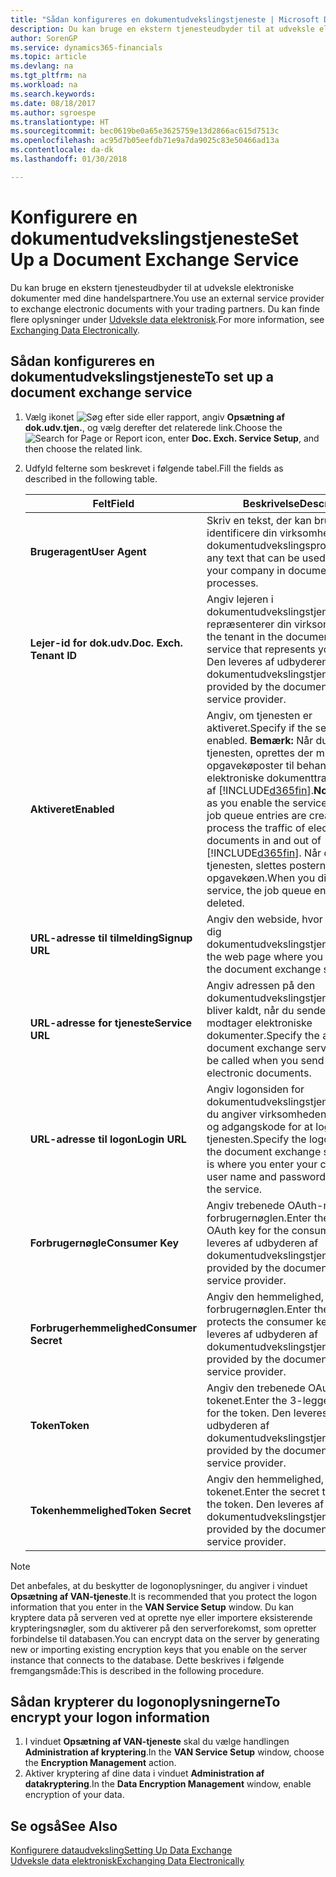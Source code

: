 ```yaml
---
title: "Sådan konfigureres en dokumentudvekslingstjeneste | Microsoft Docs"
description: Du kan bruge en ekstern tjenesteudbyder til at udveksle elektroniske dokumenter med dine handelspartnere.
author: SorenGP
ms.service: dynamics365-financials
ms.topic: article
ms.devlang: na
ms.tgt_pltfrm: na
ms.workload: na
ms.search.keywords: 
ms.date: 08/18/2017
ms.author: sgroespe
ms.translationtype: HT
ms.sourcegitcommit: bec0619be0a65e3625759e13d2866ac615d7513c
ms.openlocfilehash: ac95d7b05eefdb71e9a7da9025c83e50466ad13a
ms.contentlocale: da-dk
ms.lasthandoff: 01/30/2018

---
```

# <a name="set-up-a-document-exchange-service"></a><span data-ttu-id="58448-103">Konfigurere en dokumentudvekslingstjeneste</span><span class="sxs-lookup"><span data-stu-id="58448-103">Set Up a Document Exchange Service</span></span>
<span data-ttu-id="58448-104">Du kan bruge en ekstern tjenesteudbyder til at udveksle elektroniske dokumenter med dine handelspartnere.</span><span class="sxs-lookup"><span data-stu-id="58448-104">You use an external service provider to exchange electronic documents with your trading partners.</span></span> <span data-ttu-id="58448-105">Du kan finde flere oplysninger under [Udveksle data elektronisk](across-data-exchange.md).</span><span class="sxs-lookup"><span data-stu-id="58448-105">For more information, see [Exchanging Data Electronically](across-data-exchange.md).</span></span>  

## <a name="to-set-up-a-document-exchange-service"></a><span data-ttu-id="58448-106">Sådan konfigureres en dokumentudvekslingstjeneste</span><span class="sxs-lookup"><span data-stu-id="58448-106">To set up a document exchange service</span></span>  
1. <span data-ttu-id="58448-107">Vælg ikonet ![Søg efter side eller rapport](media/ui-search/search_small.png "Ikonet Søg efter side eller rapport"), angiv **Opsætning af dok.udv.tjen.**, og vælg derefter det relaterede link.</span><span class="sxs-lookup"><span data-stu-id="58448-107">Choose the ![Search for Page or Report](media/ui-search/search_small.png "Search for Page or Report icon") icon, enter **Doc. Exch. Service Setup**, and then choose the related link.</span></span>  
2. <span data-ttu-id="58448-108">Udfyld felterne som beskrevet i følgende tabel.</span><span class="sxs-lookup"><span data-stu-id="58448-108">Fill the fields as described in the following table.</span></span>  

    |<span data-ttu-id="58448-109">Felt</span><span class="sxs-lookup"><span data-stu-id="58448-109">Field</span></span>|<span data-ttu-id="58448-110">Beskrivelse</span><span class="sxs-lookup"><span data-stu-id="58448-110">Description</span></span>|  
    |---------------------------------|---------------------------------------|  
    |<span data-ttu-id="58448-111">**Brugeragent**</span><span class="sxs-lookup"><span data-stu-id="58448-111">**User Agent**</span></span>|<span data-ttu-id="58448-112">Skriv en tekst, der kan bruges til at identificere din virksomhed i dokumentudvekslingsprocesser.</span><span class="sxs-lookup"><span data-stu-id="58448-112">Enter any text that can be used to identify your company in document exchange processes.</span></span>|  
    |<span data-ttu-id="58448-113">**Lejer-id for dok.udv.**</span><span class="sxs-lookup"><span data-stu-id="58448-113">**Doc. Exch. Tenant ID**</span></span>|<span data-ttu-id="58448-114">Angiv lejeren i dokumentudvekslingstjenesten, der repræsenterer din virksomhed.</span><span class="sxs-lookup"><span data-stu-id="58448-114">Enter the tenant in the document exchange service that represents your company.</span></span> <span data-ttu-id="58448-115">Den leveres af udbyderen af dokumentudvekslingstjenesten.</span><span class="sxs-lookup"><span data-stu-id="58448-115">This is provided by the document exchange service provider.</span></span>|  
    |<span data-ttu-id="58448-116">**Aktiveret**</span><span class="sxs-lookup"><span data-stu-id="58448-116">**Enabled**</span></span>|<span data-ttu-id="58448-117">Angiv, om tjenesten er aktiveret.</span><span class="sxs-lookup"><span data-stu-id="58448-117">Specify if the service is enabled.</span></span> <span data-ttu-id="58448-118">**Bemærk:** Når du har aktiveret tjenesten, oprettes der mindst to opgavekøposter til behandling af den elektroniske dokumenttrafik ind og ud af [!INCLUDE[d365fin](includes/d365fin_md.md)].</span><span class="sxs-lookup"><span data-stu-id="58448-118">**Note:**  As soon as you enable the service, at least two job queue entries are created to process the traffic of electronic documents in and out of [!INCLUDE[d365fin](includes/d365fin_md.md)].</span></span> <span data-ttu-id="58448-119">Når du deaktiverer tjenesten, slettes posterne i opgavekøen.</span><span class="sxs-lookup"><span data-stu-id="58448-119">When you disable the service, the job queue entries are deleted.</span></span>|  
    |<span data-ttu-id="58448-120">**URL-adresse til tilmelding**</span><span class="sxs-lookup"><span data-stu-id="58448-120">**Signup URL**</span></span>|<span data-ttu-id="58448-121">Angiv den webside, hvor du tilmelder dig dokumentudvekslingstjenesten.</span><span class="sxs-lookup"><span data-stu-id="58448-121">Specify the web page where you sign up for the document exchange service.</span></span>|  
    |<span data-ttu-id="58448-122">**URL-adresse for tjeneste**</span><span class="sxs-lookup"><span data-stu-id="58448-122">**Service URL**</span></span>|<span data-ttu-id="58448-123">Angiv adressen på den dokumentudvekslingstjeneste, som bliver kaldt, når du sender og modtager elektroniske dokumenter.</span><span class="sxs-lookup"><span data-stu-id="58448-123">Specify the address of the document exchange service, which will be called when you send and receive electronic documents.</span></span>|  
    |<span data-ttu-id="58448-124">**URL-adresse til logon**</span><span class="sxs-lookup"><span data-stu-id="58448-124">**Login URL**</span></span>|<span data-ttu-id="58448-125">Angiv logonsiden for dokumentudvekslingstjenesten, hvor du angiver virksomhedens brugernavn og adgangskode for at logge på tjenesten.</span><span class="sxs-lookup"><span data-stu-id="58448-125">Specify the logon page for the document exchange service, which is where you enter your company’s user name and password to log on to the service.</span></span>|  
    |<span data-ttu-id="58448-126">**Forbrugernøgle**</span><span class="sxs-lookup"><span data-stu-id="58448-126">**Consumer Key**</span></span>|<span data-ttu-id="58448-127">Angiv trebenede OAuth-nøgle til forbrugernøglen.</span><span class="sxs-lookup"><span data-stu-id="58448-127">Enter the 3-legged OAuth key for the consumer key.</span></span> <span data-ttu-id="58448-128">Den leveres af udbyderen af dokumentudvekslingstjenesten.</span><span class="sxs-lookup"><span data-stu-id="58448-128">This is provided by the document exchange service provider.</span></span>|  
    |<span data-ttu-id="58448-129">**Forbrugerhemmelighed**</span><span class="sxs-lookup"><span data-stu-id="58448-129">**Consumer Secret**</span></span>|<span data-ttu-id="58448-130">Angiv den hemmelighed, der beskytter forbrugernøglen.</span><span class="sxs-lookup"><span data-stu-id="58448-130">Enter the secret that protects the consumer key.</span></span> <span data-ttu-id="58448-131">Den leveres af udbyderen af dokumentudvekslingstjenesten.</span><span class="sxs-lookup"><span data-stu-id="58448-131">This is provided by the document exchange service provider.</span></span>|  
    |<span data-ttu-id="58448-132">**Token**</span><span class="sxs-lookup"><span data-stu-id="58448-132">**Token**</span></span>|<span data-ttu-id="58448-133">Angiv den trebenede OAuth-nøgle for tokenet.</span><span class="sxs-lookup"><span data-stu-id="58448-133">Enter the 3-legged OAuth key for the token.</span></span> <span data-ttu-id="58448-134">Den leveres af udbyderen af dokumentudvekslingstjenesten.</span><span class="sxs-lookup"><span data-stu-id="58448-134">This is provided by the document exchange service provider.</span></span>|  
    |<span data-ttu-id="58448-135">**Tokenhemmelighed**</span><span class="sxs-lookup"><span data-stu-id="58448-135">**Token Secret**</span></span>|<span data-ttu-id="58448-136">Angiv den hemmelighed, der beskytter tokenet.</span><span class="sxs-lookup"><span data-stu-id="58448-136">Enter the secret that protects the token.</span></span> <span data-ttu-id="58448-137">Den leveres af udbyderen af dokumentudvekslingstjenesten.</span><span class="sxs-lookup"><span data-stu-id="58448-137">This is provided by the document exchange service provider.</span></span>|  

> [!NOTE]  
>  <span data-ttu-id="58448-138">Det anbefales, at du beskytter de logonoplysninger, du angiver i vinduet **Opsætning af VAN-tjeneste**.</span><span class="sxs-lookup"><span data-stu-id="58448-138">It is recommended that you protect the logon information that you enter in the **VAN Service Setup** window.</span></span> <span data-ttu-id="58448-139">Du kan kryptere data på serveren ved at oprette nye eller importere eksisterende krypteringsnøgler, som du aktiverer på den serverforekomst, som opretter forbindelse til databasen.</span><span class="sxs-lookup"><span data-stu-id="58448-139">You can encrypt data on the server by generating new or importing existing encryption keys that you enable on the server instance that connects to the database.</span></span> <span data-ttu-id="58448-140">Dette beskrives i følgende fremgangsmåde:</span><span class="sxs-lookup"><span data-stu-id="58448-140">This is described in the following procedure.</span></span>  

## <a name="to-encrypt-your-logon-information"></a><span data-ttu-id="58448-141">Sådan krypterer du logonoplysningerne</span><span class="sxs-lookup"><span data-stu-id="58448-141">To encrypt your logon information</span></span>  
1. <span data-ttu-id="58448-142">I vinduet **Opsætning af VAN-tjeneste** skal du vælge handlingen **Administration af kryptering**.</span><span class="sxs-lookup"><span data-stu-id="58448-142">In the **VAN Service Setup** window, choose the **Encryption Management** action.</span></span>  
2. <span data-ttu-id="58448-143">Aktiver kryptering af dine data i vinduet **Administration af datakryptering**.</span><span class="sxs-lookup"><span data-stu-id="58448-143">In the **Data Encryption Management** window, enable encryption of your data.</span></span> <!--For more information, see [Manage Data Encryption](../manage-data-encryption.md).-->  

## <a name="see-also"></a><span data-ttu-id="58448-144">Se også</span><span class="sxs-lookup"><span data-stu-id="58448-144">See Also</span></span>  
[<span data-ttu-id="58448-145">Konfigurere dataudveksling</span><span class="sxs-lookup"><span data-stu-id="58448-145">Setting Up Data Exchange</span></span>](across-set-up-data-exchange.md)  
[<span data-ttu-id="58448-146">Udveksle data elektronisk</span><span class="sxs-lookup"><span data-stu-id="58448-146">Exchanging Data Electronically</span></span>](across-data-exchange.md)

